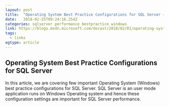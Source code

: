 ```yaml
---
layout: post 
title:  "Operating System Best Practice Configurations for SQL Server – Don Castelino" 
date:   2018-02-25T09:24:16.254Z 
categories: sqlserver performance bestpractice windows
link: https://blogs.msdn.microsoft.com/docast/2018/02/01/operating-system-best-practice-configurations-for-sql-server/ 
tags:
  - links
ogtype: article 
---
```


## Operating System Best Practice Configurations for SQL Server

In this article, we are covering few important Operating System (Windows) best practice configurations for SQL Server. SQL Server is an user mode application runs on Windows Operating system and hence these configuration settings are important for SQL Server performance.